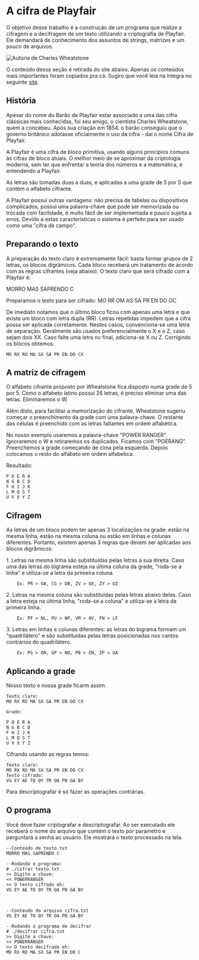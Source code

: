 # A cifra de Playfair

O objetivo desse trabalho é a construção de um programa que realize a cifragem e a decifragem de um texto utilizando a criptografia de Playfair. Ele demandará de conhecimento dos assuntos de strings, matrizes e um pouco de arquivos.

![Autoria de Charles Wheatstone](https://raw.githubusercontent.com/qxcodefup/arcade/master/base/pr_playfair/author.jpg)

O conteúdo dessa seção é retirada do site abaixo. Apenas os conteúdos mais importantes foram copiados pra cá. Sugiro que você leia na íntegra no seguinte [site](http://www.numaboa.com.br/criptografia/substituicoes/poligramicas/1041-playfair).

## História

Apesar do nome do Barão de Playfair estar associado a uma das cifra clássicas mais conhecidas, foi seu amigo, o cientista Charles Wheatstone, quem a concebeu. Após sua criação em 1854, o barão conseguiu que o governo britânico adotasse oficialmente o uso da cifra - daí o nome Cifra de Playfair.

A Playfair é uma cifra de bloco primitiva, usando alguns princípios comuns às cifras de bloco atuais. O melhor meio de se aproximar da criptologia moderna, sem ter que enfrentar a teoria dos números e a matemática, é entendendo a Playfair.

As letras são tomadas duas a duas, e aplicadas a uma grade de 5 por 5 que contém o alfabeto cifrante.

A Playfair possui outras vantagens: não precisa de tabelas ou dispositivos complicados, possui uma palavra-chave que pode ser memorizada ou trocada com facilidade, é muito fácil de ser implementada e pouco sujeita a erros. Devido a estas características o sistema é perfeito para ser usado como uma \"cifra de campo\".

## Preparando o texto

A preparação do texto claro é extremamente fácil: basta formar grupos de 2 letras, os blocos digrâmicos. Cada bloco receberá um tratamento de acordo com as regras cifrantes (veja abaixo). O texto claro que será cifrado com a Playfair é:

MORRO MAS SAPRENDO C

Preparamos o texto para ser cifrado: MO RR OM AS SA PR EN DO OC

De imediato notamos que o último bloco ficou com apenas uma letra e que
existe um bloco com letra dupla (RR). Letras repetidas impedem que a
cifra possa ser aplicada corretamente. Nestes casos, convenciona-se uma
letra de separação. Geralmente são usados preferencialmente o X e o Z,
caso sejam dois XX. Caso falte uma letra no final, adiciona-se X ou Z.
Corrigindo os blocos obtemos:

    MO RX RO MA SX SA PR EN DO CX

## A matriz de cifragem

O alfabeto cifrante proposto por Wheatstone fica disposto numa grade de 5 por 5. Como o alfabeto latino possui 26 letras, é preciso eliminar uma das letras. Eliminaremos o W.

Além disto, para facilitar a memorização do cifrante, Wheatstone sugeriu começar o preenchimento da grade com uma palavra-chave. O restante das células é preenchido com as letras faltantes em ordem alfabética.

No nosso exemplo usaremos a palavra-chave \"POWER RANGER\". Ignoraremos o W e retiraremos os duplicados. Ficamos com \"POERANG\". Preenchemos a grade começando de cima pela esquerda. Depois colocamos o resto do alfabeto em ordem alfabetica.

Resultado:

    P O E R A
    N G B C D
    F H I J K
    L M Q S T 
    U V X Y Z

## Cifragem

As letras de um bloco podem ter apenas 3 localizações na grade: estão na mesma linha, estão na mesma coluna ou estão em linhas e colunas diferentes. Portanto, existem apenas 3 regras que devem ser aplicadas aos blocos digrâmicos:

1\. Letras na mesma linha são substituídas pelas letras à sua direita. Caso uma das letras do bigrama esteja na última coluna da grade, \"roda-se a linha\" e utiliza-se a letra da primeira coluna.

        Ex: PR > OA, CG > DB, ZV > UX, ZY > UZ

2\. Letras na mesma coluna são substituídas pelas letras abaixo delas. Caso a letra esteja na última linha, \"roda-se a coluna\" e utiliza-se a letra da primeira linha.

        Ex: PF > NL, PU > NP, VM > OV, FN > LF

3\. Letras em linhas e colunas diferentes: as letras do bigrama formam um \"quadrilátero\" e são substituídas pelas letras posicionadas nos cantos contrários do quadrilátero.

        Ex: PG > ON, GP > NO, PB > EN, ZP > UA

## Aplicando a grade

Nosso texto e nossa grade ficarm assim.

    Texto claro:
    MO RX RO MA SX SA PR EN DO CX

    Grade:

    P O E R A
    N G B C D
    F H I J K
    L M Q S T 
    U V X Y Z

Cifrando usando as regras temos:

    Texto claro:
    MO RX RO MA SX SA PR EN DO CX
    Texto cifrado:
    VG EY AE TO QY TR OA PB GA BY

Para descriptografar é só fazer as operações contrárias.

## O programa

Você deve fazer criptografar e descriptografar. Ao ser executado ele
receberá o nome do arquivo que contém o texto por parametro e perguntará
a senha ao usuário. Ele mostrará o texto processado na tela.

    --Conteúdo de texto.txt
    MORRO MAS SAPRENDO C 

    --Rodando o programa:
    # ./cifrar texto.txt
    >> Digite a chave:
    << POWERRANGER
    >> O texto cifrado eh:
    VG EY AE TO QY TR OA PB GA BY



    --Conteudo do arquivo cifra.txt
    VG EY AE TO QY TR OA PB GA BY

    --Rodando o programa de decifrar
    # ./decifrar cifra.txt
    >> Digite a chave:
    << POWERRANGER
    >> O texto decifrado eh:
    MO RX RO MA SX SA PR EN DO C

